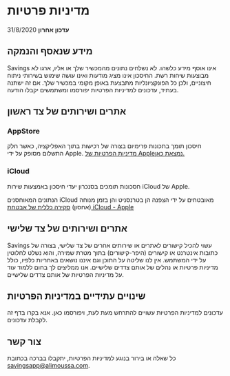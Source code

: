 # מדיניות פרטיות

**עדכון אחרון**
31/8/2020

## מידע שנאסף והנמקה

Savings אינו אוסף מידע כלשהו. לא נשלחים נתונים מהמכשיר שלך או אליו, ארגו לא מבוצעות שיחות רשת. החיסכון אינו מציג מודעות ואינו עושה שימוש בשירותי ניתוח חיצוניים, ולכן כל הפונקציונליות מתבצעת באופן מקומי במכשיר שלך. אם זה ישתנה בעתיד, עדכונים למדיניות הפרטיות יפורסמו ומשתמשים יקבלו הודעה.

## אתרים ושירותים של צד ראשון

### AppStore

חיסכון תומך בתכונות פרימיום בצורה של רכישות בתוך האפליקציה, כאשר חלק התשלום מסופק על ידי Apple.
[מדיניות הפרטיות של Appleנמצאת כאן.](https://www.apple.com/legal/privacy/en-ww/)

### iCloud

חסכונות תומכים בסנכרון יעדי חיסכון באמצעות שירות iCloud של Apple.

הנתונים המאוחסנים iCloud מאובטחים על ידי הצפנה הן בטרנסניט והן בזמן מנוחה (אחסון)
[סקירה כללית של אבטחת iCloud - Apple](https://support.apple.com/en-us/HT202303)

## אתרים ושירותים של צד שלישי

Savings עשוי להכיל קישורים לאתרים או שירותים אחרים של צד שלישי, בצורה של כתובות אינטרנט או קישורים (היפר-קישורים) בתוך מטרת שמירה, והוא נשלט לחלוטין על ידי המשתמש. אין לנו שליטה על התוכן וגם איננו נושאים באחריות כלפיו, כולל מדיניות פרטיות או נהלים של אותם צדדים שלישיים. אנו ממליצים לך בחום ללמוד עוד על מדיניות הפרטיות של אותם צדדים שלישיים.

## שינויים עתידיים במדיניות הפרטיות

עדכונים למדיניות הפרטיות עשויים להתרחש מעת לעת, ויפורסמו כאן. אנא בקרו בדף זה לקבלת עדכונים.

## צור קשר

כל שאלה או בירור בנוגע למדיניות הפרטיות, יתקבלו בברכה בכתובת 
[savingsapp@alimoussa.com](mailto:savingsapp@alimoussa.com).